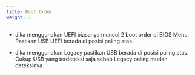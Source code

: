 ```yaml
---
title: Boot Order
weight: 3
---
```


* Jika menggunakan UEFI biasanya muncul 2 boot order di BIOS Menu. Pastikan USB UEFI berada di posisi paling atas.

* Jika menggunakan Legacy pastikan USB berada di posisi paling atas. Cukup USB yang terdeteksi saja sebab Legacy paling mudah deteksinya.
